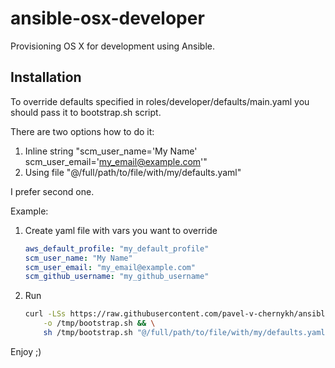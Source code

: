 ansible-osx-developer
=====================

Provisioning OS X for development using Ansible.

Installation
------------

To override defaults specified in roles/developer/defaults/main.yaml you should pass it to bootstrap.sh script.

There are two options how to do it:

1. Inline string "scm_user_name='My Name' scm_user_email='my_email@example.com'"
2. Using file "@/full/path/to/file/with/my/defaults.yaml"

I prefer second one.

Example:

1. Create yaml file with vars you want to override

    ```yaml
    aws_default_profile: "my_default_profile"
    scm_user_name: "My Name"
    scm_user_email: "my_email@example.com"
    scm_github_username: "my_github_username"
    ```

2. Run

    ```sh
    curl -LSs https://raw.githubusercontent.com/pavel-v-chernykh/ansible-osx-developer/master/bootstrap.sh \
        -o /tmp/bootstrap.sh && \
        sh /tmp/bootstrap.sh "@/full/path/to/file/with/my/defaults.yaml"
    ```

Enjoy ;)
